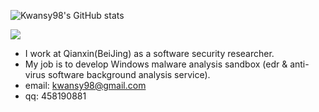 ![Kwansy98's GitHub stats](https://github-readme-stats.vercel.app/api?username=Kwansy98&show_icons=true&theme=transparent)

![](https://komarev.com/ghpvc/?username=kwansy98)

- I work at Qianxin(BeiJing) as a software security researcher.
- My job is to develop Windows malware analysis sandbox (edr & anti-virus software background analysis service).
- email: kwansy98@gmail.com
- qq: 458190881
